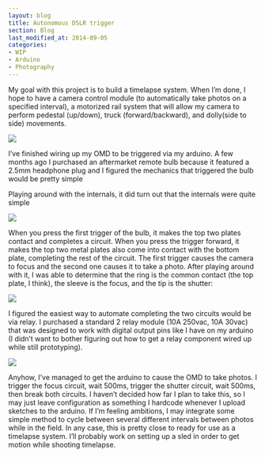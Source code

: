```yaml
---
layout: blog
title: Autonomous DSLR trigger
section: Blog
last_modified_at: 2014-09-05
categories:
- WIP
- Arduino
- Photography
---
```


My goal with this project is to build a timelapse system.  When I’m done, I
hope to have a camera control module (to automatically take photos on a
specified interval), a motorized rail system that will allow my camera to
perform pedestal (up/down), truck (forward/backward), and dolly(side to side)
movements.

<!--more-->

<a href="http://i.imgur.com/NObL5AA.jpg"><img class="half" src="http://i.imgur.com/NObL5AA.jpg" /></a>

I’ve finished wiring up my OMD to be triggered via my arduino.  A few months
ago I purchased an aftermarket remote bulb because it featured a 2.5mm
headphone plug and I figured the mechanics that triggered the bulb would be
pretty simple

Playing around with the internals, it did turn out that the internals were
quite simple

<a href="http://i.imgur.com/6Kz0lWQ.jpg"><img class="full" src="http://i.imgur.com/6Kz0lWQ.jpg" /></a>

When you press the first trigger of the bulb, it makes the top two plates
contact and completes a circuit.  When you press the trigger forward, it makes
the top two metal plates also come into contact with the bottom plate,
completing the rest of the circuit.  The first trigger causes the camera to
focus and the second one causes it to take a photo.  After playing around with
it, I was able to determine that the ring is the common contact (the top plate,
I think), the sleeve is the focus, and the tip is the shutter:

<a href="http://i.imgur.com/Edijb8i.png"><img class="half" src="http://i.imgur.com/Edijb8i.png" /></a>

I figured the easiest way to automate completing the two circuits would be via
relay.  I purchased a standard 2 relay module (10A 250vac, 10A 30vac) that was
designed to work with digital output pins like I have on my arduino (I didn’t
want to bother figuring out how to get a relay component wired up while still
prototyping).

<a href="http://i.imgur.com/fyu48zh.jpg"><img class="half" src="http://i.imgur.com/fyu48zh.jpg" /></a>

Anyhow, I’ve managed to get the arduino to cause the OMD to take photos.  I
trigger the focus circuit, wait 500ms, trigger the shutter circuit, wait 500ms,
then break both circuits.  I haven’t decided how far I plan to take this, so I
may just leave configuration as something I hardcode whenever I upload sketches
to the arduino.  If I’m feeling ambitions, I may integrate some simple method
to cycle between several different intervals between photos while in the field.
In any case, this is pretty close to ready for use as a timelapse system.  I’ll
probably work on setting up a sled in order to get motion while shooting
timelapse.

